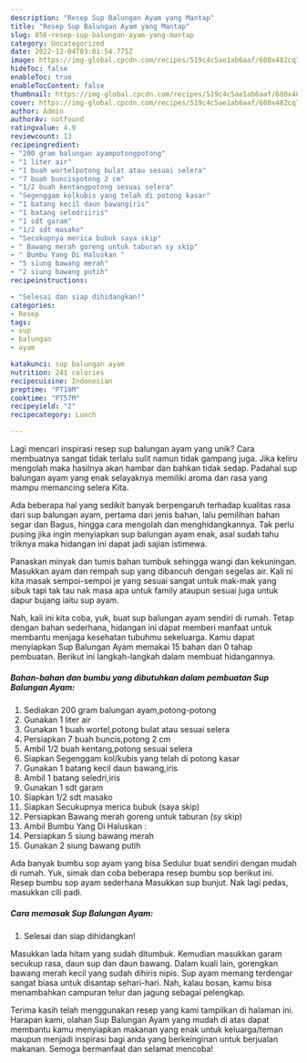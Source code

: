```yaml
---
description: "Resep Sup Balungan Ayam yang Mantap"
title: "Resep Sup Balungan Ayam yang Mantap"
slug: 856-resep-sup-balungan-ayam-yang-mantap
category: Uncategorized
date: 2022-12-04T03:01:54.775Z
image: https://img-global.cpcdn.com/recipes/519c4c5ae1ab6aaf/680x482cq70/sup-balungan-ayam-foto-resep-utama.jpg
hideToc: false
enableToc: true
enableTocContent: false
thumbnail: https://img-global.cpcdn.com/recipes/519c4c5ae1ab6aaf/680x482cq70/sup-balungan-ayam-foto-resep-utama.jpg
cover: https://img-global.cpcdn.com/recipes/519c4c5ae1ab6aaf/680x482cq70/sup-balungan-ayam-foto-resep-utama.jpg
author: Admin
authorAv: notfound
ratingvalue: 4.9
reviewcount: 13
recipeingredient:
- "200 gram balungan ayampotongpotong"
- "1 liter air"
- "1 buah wortelpotong bulat atau sesuai selera"
- "7 buah buncispotong 2 cm"
- "1/2 buah kentangpotong sesuai selera"
- "Segenggam kolkubis yang telah di potong kasar"
- "1 batang kecil daun bawangiris"
- "1 batang seledriiris"
- "1 sdt garam"
- "1/2 sdt masako"
- "Secukupnya merica bubuk saya skip"
- " Bawang merah goreng untuk taburan sy skip"
- " Bumbu Yang Di Haluskan "
- "5 siung bawang merah"
- "2 siung bawang putih"
recipeinstructions:

- "Selesai dan siap dihidangkan!"
categories:
- Resep
tags:
- sup
- balungan
- ayam

katakunci: sup balungan ayam 
nutrition: 241 calories
recipecuisine: Indonesian
preptime: "PT18M"
cooktime: "PT57M"
recipeyield: "2"
recipecategory: Lunch

---
```





Lagi mencari inspirasi resep sup balungan ayam yang unik? Cara membuatnya sangat tidak terlalu sulit namun tidak gampang juga. Jika keliru mengolah maka hasilnya akan hambar dan bahkan tidak sedap. Padahal sup balungan ayam yang enak selayaknya memiliki aroma dan rasa yang mampu memancing selera Kita.





Ada beberapa hal yang sedikit banyak berpengaruh terhadap kualitas rasa dari sup balungan ayam, pertama dari jenis bahan, lalu pemilihan bahan segar dan Bagus, hingga cara mengolah dan menghidangkannya. Tak perlu pusing jika ingin menyiapkan sup balungan ayam enak,      asal sudah tahu triknya maka hidangan ini dapat jadi sajian istimewa.














Panaskan minyak dan tumis bahan tumbuk sehingga wangi dan kekuningan. Masukkan ayam dan rempah sup yang dibancuh dengan segelas air. Kali ni kita masak sempoi-sempoi je yang sesuai sangat untuk mak-mak yang sibuk tapi tak tau nak masa apa untuk family ataupun sesuai juga untuk dapur bujang iaitu sup ayam.






Nah, kali ini kita coba, yuk, buat sup balungan ayam sendiri di rumah. Tetap dengan bahan sederhana, hidangan ini dapat memberi manfaat untuk membantu menjaga kesehatan tubuhmu sekeluarga. Kamu dapat menyiapkan Sup Balungan Ayam memakai 15 bahan dan 0 tahap pembuatan. Berikut ini langkah-langkah dalam membuat hidangannya.

<!--inarticleads1-->

##### Bahan-bahan dan bumbu yang dibutuhkan dalam pembuatan Sup Balungan Ayam:

1. Sediakan 200 gram balungan ayam,potong-potong
1. Gunakan 1 liter air
1. Gunakan 1 buah wortel,potong bulat atau sesuai selera
1. Persiapkan 7 buah buncis,potong 2 cm
1. Ambil 1/2 buah kentang,potong sesuai selera
1. Siapkan Segenggam kol/kubis yang telah di potong kasar
1. Gunakan 1 batang kecil daun bawang,iris
1. Ambil 1 batang seledri,iris
1. Gunakan 1 sdt garam
1. Siapkan 1/2 sdt masako
1. Siapkan Secukupnya merica bubuk (saya skip)
1. Persiapkan  Bawang merah goreng untuk taburan (sy skip)
1. Ambil  Bumbu Yang Di Haluskan :
1. Persiapkan 5 siung bawang merah
1. Gunakan 2 siung bawang putih


Ada banyak bumbu sop ayam yang bisa Sedulur buat sendiri dengan mudah di rumah. Yuk, simak dan coba beberapa resep bumbu sop berikut ini. Resep bumbu sop ayam sederhana Masukkan sup bunjut. Nak lagi pedas, masukkan cili padi. 

<!--inarticleads2-->

##### Cara memasak Sup Balungan Ayam:


1. Selesai dan siap dihidangkan!

Masukkan lada hitam yang sudah ditumbuk. Kemudian masukkan garam secukup rasa, daun sup dan daun bawang. Dalam kuali lain, gorengkan bawang merah kecil yang sudah dihiris nipis. Sup ayam memang terdengar sangat biasa untuk disantap sehari-hari. Nah, kalau bosan, kamu bisa menambahkan campuran telur dan jagung sebagai pelengkap. 

Terima kasih telah menggunakan resep yang kami tampilkan di halaman ini. Harapan kami, olahan Sup Balungan Ayam yang mudah di atas dapat membantu kamu menyiapkan makanan yang enak untuk keluarga/teman maupun menjadi inspirasi bagi anda yang berkeinginan untuk berjualan makanan. Semoga bermanfaat dan selamat mencoba!
